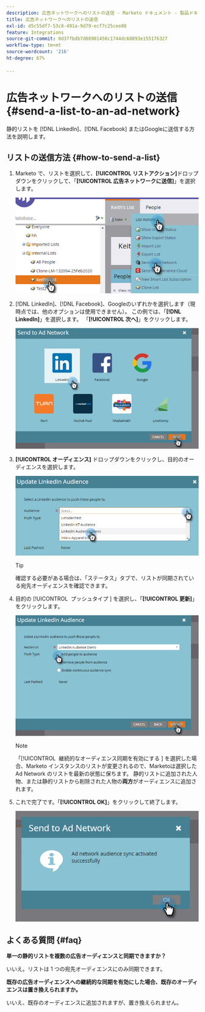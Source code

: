 ```yaml
---
description: 広告ネットワークへのリストの送信 - Marketo ドキュメント - 製品ドキュメント
title: 広告ネットワークへのリストの送信
exl-id: d5c55df7-53c8-491a-9d79-ecf7c25cee08
feature: Integrations
source-git-commit: 0d37fbdb7d08901458c1744dc68893e155176327
workflow-type: tm+mt
source-wordcount: '216'
ht-degree: 67%

---
```


# 広告ネットワークへのリストの送信 {#send-a-list-to-an-ad-network}

静的リストを [!DNL LinkedIn]、[!DNL Facebook] またはGoogleに送信する方法を説明します。

## リストの送信方法 {#how-to-send-a-list}

1. Marketo で、リストを選択して、**[!UICONTROL リストアクション]**&#x200B;ドロップダウンをクリックして、「**[!UICONTROL 広告ネットワークに送信]**」を選択します。

   ![](assets/send-a-list-to-an-ad-network-1.png)

1. [!DNL LinkedIn]、[!DNL Facebook]、Googleのいずれかを選択します（現時点では、他のオプションは使用できません）。 この例では、「**[!DNL LinkedIn]**」を選択します。 「**[!UICONTROL 次へ]**」をクリックします。

   ![](assets/send-a-list-to-an-ad-network-2.png)

1. **[!UICONTROL オーディエンス]** ドロップダウンをクリックし、目的のオーディエンスを選択します。

   ![](assets/send-a-list-to-an-ad-network-3.png)

   >[!TIP]
   >
   >確認する必要がある場合は、「ステータス」タブで、リストが同期されている宛先オーディエンスを確認できます。

1. 目的の [!UICONTROL &#x200B; プッシュタイプ &#x200B;] を選択し、「**[!UICONTROL 更新]**」をクリックします。

   ![](assets/send-a-list-to-an-ad-network-4.png)

   >[!NOTE]
   >
   >「[!UICONTROL &#x200B; 継続的なオーディエンス同期を有効にする &#x200B;] を選択した場合、Marketo インスタンスのリストが変更されるので、Marketoは選択した Ad Network のリストを最新の状態に保ちます。 静的リストに追加された人物、または静的リストから削除された人物の&#x200B;**両方**&#x200B;がオーディエンスに追加されます。

1. これで完了です。「**[!UICONTROL OK]**」をクリックして終了します。

   ![](assets/send-a-list-to-an-ad-network-5.png)

## よくある質問 {#faq}

**単一の静的リストを複数の広告オーディエンスと同期できますか？**

いいえ。リストは 1 つの宛先オーディエンスにのみ同期できます。

**既存の広告オーディエンスへの継続的な同期を有効にした場合、既存のオーディエンスは置き換えられますか。**

いいえ、既存のオーディエンスに追加されますが、置き換えられません。
